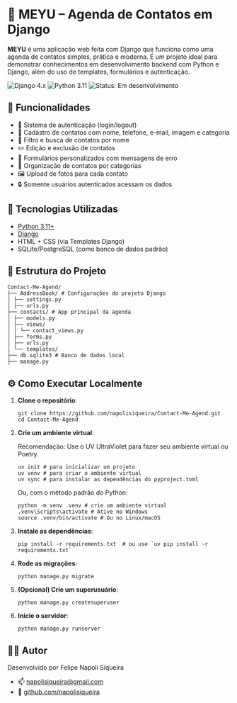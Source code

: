 <body>
    <div class="container">
        <h1>📇 MEYU – Agenda de Contatos em Django</h1>
        <p><strong>MEYU</strong> é uma aplicação web feita com Django que funciona como uma agenda de contatos simples, prática e moderna. É um projeto ideal para demonstrar conhecimentos em desenvolvimento backend com Python e Django, além do uso de templates, formulários e autenticação.</p>
        <p>
            <img src="https://img.shields.io/badge/Django-4.x-green" alt="Django 4.x" class="badge">
            <img src="https://img.shields.io/badge/Python-3.11-blue" alt="Python 3.11" class="badge">
            <img src="https://img.shields.io/badge/status-em%20desenvolvimento-yellow" alt="Status: Em desenvolvimento" class="badge">
        </p>

  <h2>🚀 Funcionalidades</h2>
  <ul>
      <li>🔐 Sistema de autenticação (login/logout)</li>
      <li>📄 Cadastro de contatos com nome, telefone, e-mail, imagem e categoria</li>
      <li>🔎 Filtro e busca de contatos por nome</li>
      <li>✏️ Edição e exclusão de contatos</li>
      <li>🧾 Formulários personalizados com mensagens de erro</li>
      <li>🧩 Organização de contatos por categorias</li>
      <li>🖼 Upload de fotos para cada contato</li>
      <li>🔒 Somente usuários autenticados acessam os dados</li>
  </ul>

  <h2>🧠 Tecnologias Utilizadas</h2>
  <ul>
      <li><a href="https://www.python.org/">Python 3.11+</a></li>
      <li><a href="https://www.djangoproject.com/">Django</a></li>
      <li>HTML + CSS (via Templates Django)</li>
      <li>SQLite/PostgreSQL (como banco de dados padrão)</li>
  </ul>

  <h2>📂 Estrutura do Projeto</h2>
  <pre><code>Contact-Me-Agend/
├── AddressBook/ # Configurações do projeto Django
│ ├── settings.py
│ ├── urls.py
├── contacts/ # App principal da agenda
│ ├── models.py
│ ├── views/
│ │ └── contact_views.py
│ ├── forms.py
│ ├── urls.py
│ └── templates/
├── db.sqlite3 # Banco de dados local
├── manage.py
</code></pre>

  <h2>⚙️ Como Executar Localmente</h2>
  <ol>
      <li><strong>Clone o repositório</strong>:
          <pre><code>git clone https://github.com/napolisiqueira/Contact-Me-Agend.git
cd Contact-Me-Agend</code></pre>
            </li>
            <li><strong>Crie um ambiente virtual</strong>:
                <p>Recomendação: Use o UV UltraViolet para fazer seu ambiente virtual ou Poetry.</p>
                <pre><code>uv init # para inicializar um projeto
uv venv # para criar o ambiente virtual
uv sync # para instalar as dependências do pyproject.toml</code></pre>
                <p>Ou, com o método padrão do Python:</p>
                <pre><code>python -m venv .venv # crie um ambiente virtual
.venv\Scripts\activate # Ative no Windows
source .venv/bin/activate # Ou no Linux/macOS</code></pre>
            </li>
            <li><strong>Instale as dependências</strong>:
                <pre><code>pip install -r requirements.txt  # ou use `uv pip install -r requirements.txt`</code></pre>
            </li>
            <li><strong>Rode as migrações</strong>:
                <pre><code>python manage.py migrate</code></pre>
            </li>
            <li><strong>(Opcional) Crie um superusuário</strong>:
                <pre><code>python manage.py createsuperuser</code></pre>
            </li>
            <li><strong>Inicie o servidor</strong>:
                <pre><code>python manage.py runserver</code></pre>
            </li>
        </ol>

  <h2>👨‍💻 Autor</h2>
  <p>Desenvolvido por Felipe Napoli Siqueira</p>
  <ul>
      <li>📫 <a href="mailto:napolisiqueira@gmail.com">napolisiqueira@gmail.com</a></li>
      <li>🔗 <a href="https://github.com/napolisiqueira">github.com/napolisiqueira</a></li>
  </ul>

</div>
</body>
</html>
